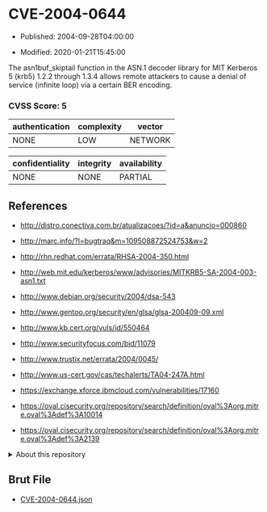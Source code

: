 # CVE-2004-0644

- Published: 2004-09-28T04:00:00

- Modified: 2020-01-21T15:45:00

The asn1buf_skiptail function in the ASN.1 decoder library for MIT Kerberos 5 (krb5) 1.2.2 through 1.3.4 allows remote attackers to cause a denial of service (infinite loop) via a certain BER encoding.

### CVSS Score: **5**

| authentication | complexity | vector |
| --- | --- | --- |
| NONE | LOW | NETWORK |

| confidentiality | integrity | availability |
| --- | --- | --- |
| NONE | NONE | PARTIAL |

## References

* http://distro.conectiva.com.br/atualizacoes/?id=a&anuncio=000860

* http://marc.info/?l=bugtraq&m=109508872524753&w=2

* http://rhn.redhat.com/errata/RHSA-2004-350.html

* http://web.mit.edu/kerberos/www/advisories/MITKRB5-SA-2004-003-asn1.txt

* http://www.debian.org/security/2004/dsa-543

* http://www.gentoo.org/security/en/glsa/glsa-200409-09.xml

* http://www.kb.cert.org/vuls/id/550464

* http://www.securityfocus.com/bid/11079

* http://www.trustix.net/errata/2004/0045/

* http://www.us-cert.gov/cas/techalerts/TA04-247A.html

* https://exchange.xforce.ibmcloud.com/vulnerabilities/17160

* https://oval.cisecurity.org/repository/search/definition/oval%3Aorg.mitre.oval%3Adef%3A10014

* https://oval.cisecurity.org/repository/search/definition/oval%3Aorg.mitre.oval%3Adef%3A2139

<details>
<summary>About this repository</summary> 

  This repository is part of the project [Live Hack CVE](https://github.com/Live-Hack-CVE). Main website can be found [www.live-hack.org](https://www.live-hack.org) 
  
  Made by [Sn0wAlice](https://github.com/Sn0wAlice) for the people that care about security and need to have a feed of the latest CVEs. Hope you enjoy it, don't forget to star the repo and follow me on [Twitter](https://twitter.com/Sn0wAlice) and [Github](https://github.com/Sn0wAlice). And that is my [personnal website](https://www.alice-snow.me/)

  - [Home Page](https://github.com/Live-Hack-CVE)
  - [Framework](https://github.com/Live-Hack-CVE/cve-framework)
  - [CVE database](https://github.com/Live-Hack-CVE/full_database)
  - [Changelog](https://github.com/Live-Hack-CVE/Changelog)
</details>

## Brut File

* [CVE-2004-0644.json](https://raw.githubusercontent.com/Live-Hack-CVE/full_database/main/cves/2004/CVE-2004-0644.json)

